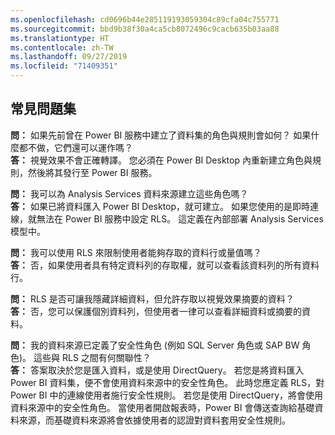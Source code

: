 ```yaml
---
ms.openlocfilehash: cd0696b44e285119193059304c89cfa04c755771
ms.sourcegitcommit: bbd9b38f30a4ca5cb8072496c9cacb635b03aa88
ms.translationtype: HT
ms.contentlocale: zh-TW
ms.lasthandoff: 09/27/2019
ms.locfileid: "71409351"
---
```

## <a name="faq"></a>常見問題集
**問：** 如果先前曾在 Power BI 服務中建立了資料集的角色與規則會如何？ 如果什麼都不做，它們還可以運作嗎？  
**答：** 視覺效果不會正確轉譯。 您必須在 Power BI Desktop 內重新建立角色與規則，然後將其發行至 Power BI 服務。

**問：** 我可以為 Analysis Services 資料來源建立這些角色嗎？  
**答：** 如果已將資料匯入 Power BI Desktop，就可建立。 如果您使用的是即時連線，就無法在 Power BI 服務中設定 RLS。 這定義在內部部署 Analysis Services 模型中。

**問：** 我可以使用 RLS 來限制使用者能夠存取的資料行或量值嗎？  
**答：** 否，如果使用者具有特定資料列的存取權，就可以查看該資料列的所有資料行。

**問：** RLS 是否可讓我隱藏詳細資料，但允許存取以視覺效果摘要的資料？  
**答：** 否，您可以保護個別資料列，但使用者一律可以查看詳細資料或摘要的資料。

**問：** 我的資料來源已定義了安全性角色 (例如 SQL Server 角色或 SAP BW 角色)。 這些與 RLS 之間有何關聯性？  
**答：** 答案取決於您是匯入資料，或是使用 DirectQuery。 若您是將資料匯入 Power BI 資料集，便不會使用資料來源中的安全性角色。 此時您應定義 RLS，對 Power BI 中的連線使用者施行安全性規則。 若您是使用 DirectQuery，將會使用資料來源中的安全性角色。 當使用者開啟報表時，Power BI 會傳送查詢給基礎資料來源，而基礎資料來源將會依據使用者的認證對資料套用安全性規則。
